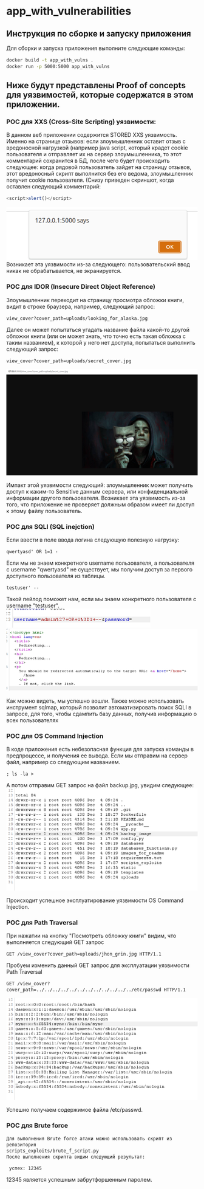 # app_with_vulnerabilities

## Инструкция по сборке и запуску приложения

Для сборки и запуска приложения выполните следующие команды:

```bash
docker build -t app_with_vulns .
docker run -p 5000:5000 app_with_vulns
```
## Ниже будут представлены Proof of concepts для уязвимостей, которые содержатся в этом приложении.

### POC для XXS (Cross-Site Scripting) уязвимости:
   В данном веб приложении содержится STORED XXS уязвимость. Именно на странице отзывов: если злоумышленник оставит отзыв с вредоносной нагрузкой (например java script, который крадет cookie пользователя и отправляет их на сервер злоумышленника, то этот комментарий сохранится в БД, после чего будет происходить следующее: когда рядовой пользователь зайдет на страницу отзывов, этот вредоносный скрипт выполнится без его ведома, злоумышленник получит cookie пользователя. (Снизу приведен скриншот, когда оставлен следующий комментарий:
   ```javascript
   <script>alert()</script>
   ```
   ![Alt text](images_for_readme/image.png)
   Возникает эта уязвимости из-за следующего: пользовательский ввод никак не обрабатывается, не экранируется.

### POC для IDOR (Insecure Direct Object Reference)
   Злоумышленник переходит на страницу просмотра обложки книги, видит в строке браузера, например, следующий запрос:
   ```
   view_cover?cover_path=uploads/looking_for_alaska.jpg
   ```
   Далее он может попытаться угадать название файла какой-то другой обложки книги (или он может знать, что точно есть такая обложка с таким названием), к которой у него нет доступа, попытаться выполнить следующий запрос: 
   ```
   view_cover?cover_path=uploads/secret_cover.jpg
   ```
   ![Alt text](images_for_readme/image1.png)

   Импакт этой уязвимости следующий: злоумышленник может получить доступ к каким-то Sensitive данным сервера, или конфиденциальной информации другого пользователя. Возникает эта уязвимость из-за того, что приложение не проверяет должным образом имеет ли доступ к этому файлу пользователь.

### POC для SQLI (SQL inejction)
   Если ввести в поле ввода логина следующую полезную нагрузку:
   ```
   qwertyasd' OR 1=1 -
   ```
   Если мы не знаем конкретного username пользователя, а пользователя с username "qwertyasd" не существует, мы получим доступ за первого доступного пользователя из таблицы.
    
   ```
   testuser' --
   ```
   Такой пейлод поможет нам, если мы знаем конкретного пользователя с username "testuser".
   ![Alt text](images_for_readme/image2.png)
   ![Alt text](images_for_readme/image3.png)
   
   
   Как можно видеть, мы успешно вошли.
   Также можно использовать инструмент sqlmap, который позволит автоматизировать поиск SQLI в запросе, для того, чтобы сдампить базу данных, получив информацию о всех пользователях


### POC для OS Command Injection
   В коде приложения есть небезопасная функция для запуска команды в предпроцессе, и получения ее вывода.
   Если мы отправим на сервер файл, например со следующим названием.
   ```
   ; ls -la >
   ```
   А потом отправим GET запрос на файл backup.jpg, увидим следующее:
   ![Alt text](images_for_readme/image4.png)

   Происходит успешное эксплуатирование уязвимости OS Command Injection.

### POC для Path Traversal
   При нажатии на кнопку "Посмотреть обложку книги" видим, что выполняется следующий GET запрос
   ```
   GET /view_cover?cover_path=uploads/jhon_grin.jpg HTTP/1.1
   ```
   Пробуем изменить данный GET запрос для эксплуатации уязвимости Path Traversal
   ```
   GET /view_cover?cover_path=../../../../../../../../../../../../etc/passwd HTTP/1.1
   ```
   ![Alt text](images_for_readme/image5.png)
   
   Успешно получаем содержимое файла /etc/passwd.

### POC для Brute force
    Для выполнения Brute force атаки можно использовать скрипт из репозитория 
    scripts_exploits/brute_f_script.py
    После выполнения скрипта видим следующий результат:
   ```
    успех: 12345
   ```
   12345 является успешным забрутфоршенным паролем.

